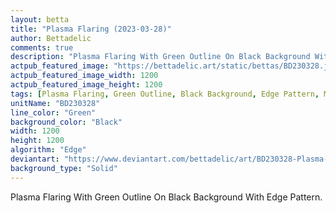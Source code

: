 ```yaml
---
layout: betta
title: "Plasma Flaring (2023-03-28)"
author: Bettadelic
comments: true
description: "Plasma Flaring With Green Outline On Black Background With Edge Pattern."
actpub_featured_image: "https://bettadelic.art/static/bettas/BD230328.jpg"
actpub_featured_image_width: 1200
actpub_featured_image_height: 1200
tags: [Plasma Flaring, Green Outline, Black Background, Edge Pattern, March 2023, Solid Background Pattern]
unitName: "BD230328"
line_color: "Green"
background_color: "Black"
width: 1200
height: 1200
algorithm: "Edge"
deviantart: "https://www.deviantart.com/bettadelic/art/BD230328-Plasma-Flaring-2023-03-28-955615640"
background_type: "Solid"
---
```


Plasma Flaring With Green Outline On Black Background With Edge Pattern.
